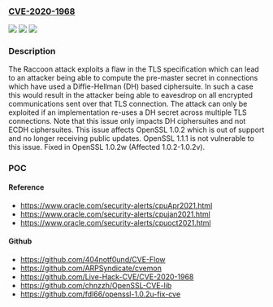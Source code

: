 ### [CVE-2020-1968](https://cve.mitre.org/cgi-bin/cvename.cgi?name=CVE-2020-1968)
![](https://img.shields.io/static/v1?label=Product&message=OpenSSL&color=blue)
![](https://img.shields.io/static/v1?label=Version&message=n%2Fa&color=blue)
![](https://img.shields.io/static/v1?label=Vulnerability&message=Protocol%20flaw&color=brighgreen)

### Description

The Raccoon attack exploits a flaw in the TLS specification which can lead to an attacker being able to compute the pre-master secret in connections which have used a Diffie-Hellman (DH) based ciphersuite. In such a case this would result in the attacker being able to eavesdrop on all encrypted communications sent over that TLS connection. The attack can only be exploited if an implementation re-uses a DH secret across multiple TLS connections. Note that this issue only impacts DH ciphersuites and not ECDH ciphersuites. This issue affects OpenSSL 1.0.2 which is out of support and no longer receiving public updates. OpenSSL 1.1.1 is not vulnerable to this issue. Fixed in OpenSSL 1.0.2w (Affected 1.0.2-1.0.2v).

### POC

#### Reference
- https://www.oracle.com/security-alerts/cpuApr2021.html
- https://www.oracle.com/security-alerts/cpujan2021.html
- https://www.oracle.com/security-alerts/cpuoct2021.html

#### Github
- https://github.com/404notf0und/CVE-Flow
- https://github.com/ARPSyndicate/cvemon
- https://github.com/Live-Hack-CVE/CVE-2020-1968
- https://github.com/chnzzh/OpenSSL-CVE-lib
- https://github.com/fdl66/openssl-1.0.2u-fix-cve

